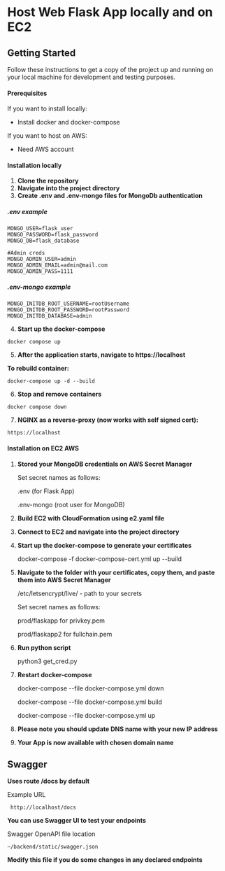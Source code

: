 # Host Web Flask App locally and on EC2

## Getting Started
Follow these instructions to get a copy of the project up and running on your local machine for development and testing purposes.

#### Prerequisites
If you want to install locally:

- Install docker and docker-compose

If you want to host on AWS:

- Need AWS account

#### Installation locally 
1. **Clone the repository**
2. **Navigate into the project directory**
3. **Create .env and .env-mongo files for MongoDb authentication**

  ##### **.env example**
  ```
  MONGO_USER=flask_user
  MONGO_PASSWORD=flask_password
  MONGO_DB=flask_database

  #Admin creds
  MONGO_ADMIN_USER=admin
  MONGO_ADMIN_EMAIL=admin@mail.com
  MONGO_ADMIN_PASS=1111
  ```

  ##### .env-mongo example
  ```
  MONGO_INITDB_ROOT_USERNAME=rootUsername
  MONGO_INITDB_ROOT_PASSWORD=rootPassword
  MONGO_INITDB_DATABASE=admin
  ```
4. **Start up the docker-compose**
  ```
  docker compose up
  ```
5. **After the application starts, navigate to https://localhost**

**To rebuild container:**
  ```
  docker-compose up -d --build
  ```

6. **Stop and remove containers**
  ```
  docker compose down
  ```
 
7. **NGINX as a reverse-proxy (now works with self signed cert):**
  ```
  https://localhost
  ```
#### Installation on EC2 AWS

1. **Stored your MongoDB credentials on AWS Secret Manager**

   Set secret names as follows:

   .env (for Flask App)

   .env-mongo (root user for MongoDB)
    
3. **Build EC2 with CloudFormation using e2.yaml file**
4. **Connect to EC2 and navigate into the project directory**
5. **Start up the docker-compose to generate your certificates**

   docker-compose -f docker-compose-cert.yml up --build
7. **Navigate to the folder with your certificates, copy them, and paste them into AWS Secret Manager**

    /etc/letsencrypt/live/<domain> - path to your secrets
   
   Set secret names as follows:
   
   prod/flaskapp for privkey.pem

   prod/flaskapp2 for fullchain.pem
8. **Run python script**

   python3 get_cred.py

9. **Restart docker-compose**
   
   docker-compose --file docker-compose.yml down
   
   docker-compose --file docker-compose.yml build
   
   docker-compose --file docker-compose.yml up

10. **Please note you should update DNS name with your new IP address**
11. **Your App is now available with chosen domain name** 
  
## Swagger
**Uses route /docs by default**

Example URL
```
 http://localhost/docs
```
**You can use Swagger UI to test your endpoints**

Swagger OpenAPI file location
```
~/backend/static/swagger.json
```
**Modify this file if you do some changes in any declared endpoints**
